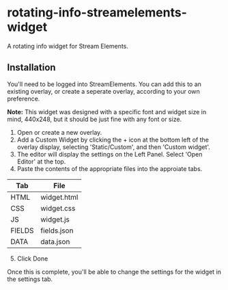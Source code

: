 # rotating-info-streamelements-widget
A rotating info widget for Stream Elements.

## Installation
You'll need to be logged into StreamElements. You can add this to an existing overlay, or create a seperate overlay, according to your own preference.

**Note:** This widget was designed with a specific font and widget size in mind, 440x248, but it should be just fine with any font or size.

1. Open or create a new overlay.
2. Add a Custom Widget by clicking the + icon at the bottom left of the overlay display, selecting 'Static/Custom', and then 'Custom widget'.
3. The editor will display the settings on the Left Panel. Select 'Open Editor' at the top.
4. Paste the contents of the appropriate files into the approiate tabs.

| Tab | File |
| - | - |
| HTML | widget.html |
| CSS | widget.css |
| JS | widget.js |
| FIELDS | fields.json |
| DATA | data.json |

5. Click Done

Once this is complete, you'll be able to change the settings for the widget in the settings tab.